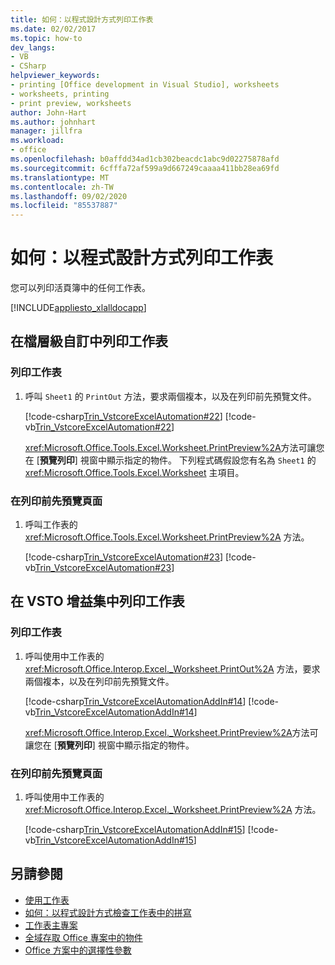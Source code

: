 ```yaml
---
title: 如何：以程式設計方式列印工作表
ms.date: 02/02/2017
ms.topic: how-to
dev_langs:
- VB
- CSharp
helpviewer_keywords:
- printing [Office development in Visual Studio], worksheets
- worksheets, printing
- print preview, worksheets
author: John-Hart
ms.author: johnhart
manager: jillfra
ms.workload:
- office
ms.openlocfilehash: b0affdd34ad1cb302beacdc1abc9d02275878afd
ms.sourcegitcommit: 6cfffa72af599a9d667249caaaa411bb28ea69fd
ms.translationtype: MT
ms.contentlocale: zh-TW
ms.lasthandoff: 09/02/2020
ms.locfileid: "85537887"
---
```

# <a name="how-to-programmatically-print-worksheets"></a>如何：以程式設計方式列印工作表

您可以列印活頁簿中的任何工作表。

[!INCLUDE[appliesto_xlalldocapp](../vsto/includes/appliesto-xlalldocapp-md.md)]

## <a name="print-a-worksheet-in-a-document-level-customization"></a>在檔層級自訂中列印工作表

### <a name="to-print-a-worksheet"></a>列印工作表

1. 呼叫 `Sheet1` 的 `PrintOut` 方法，要求兩個複本，以及在列印前先預覽文件。

    [!code-csharp[Trin_VstcoreExcelAutomation#22](../vsto/codesnippet/CSharp/Trin_VstcoreExcelAutomationCS/Sheet1.cs#22)]
    [!code-vb[Trin_VstcoreExcelAutomation#22](../vsto/codesnippet/VisualBasic/Trin_VstcoreExcelAutomation/Sheet1.vb#22)]

   <xref:Microsoft.Office.Tools.Excel.Worksheet.PrintPreview%2A>方法可讓您在 [**預覽列印**] 視窗中顯示指定的物件。 下列程式碼假設您有名為 `Sheet1` 的 <xref:Microsoft.Office.Tools.Excel.Worksheet> 主項目。

### <a name="to-preview-a-page-before-printing"></a>在列印前先預覽頁面

1. 呼叫工作表的 <xref:Microsoft.Office.Tools.Excel.Worksheet.PrintPreview%2A> 方法。

     [!code-csharp[Trin_VstcoreExcelAutomation#23](../vsto/codesnippet/CSharp/Trin_VstcoreExcelAutomationCS/Sheet1.cs#23)]
     [!code-vb[Trin_VstcoreExcelAutomation#23](../vsto/codesnippet/VisualBasic/Trin_VstcoreExcelAutomation/Sheet1.vb#23)]

## <a name="print-a-worksheet-in-a-vsto-add-in"></a>在 VSTO 增益集中列印工作表

### <a name="to-print-a-worksheet"></a>列印工作表

1. 呼叫使用中工作表的 <xref:Microsoft.Office.Interop.Excel._Worksheet.PrintOut%2A> 方法，要求兩個複本，以及在列印前先預覽文件。

    [!code-csharp[Trin_VstcoreExcelAutomationAddIn#14](../vsto/codesnippet/CSharp/trin_vstcoreexcelautomationaddin/ThisAddIn.cs#14)]
    [!code-vb[Trin_VstcoreExcelAutomationAddIn#14](../vsto/codesnippet/VisualBasic/trin_vstcoreexcelautomationaddin/ThisAddIn.vb#14)]

   <xref:Microsoft.Office.Interop.Excel._Worksheet.PrintPreview%2A>方法可讓您在 [**預覽列印**] 視窗中顯示指定的物件。

### <a name="to-preview-a-page-before-printing"></a>在列印前先預覽頁面

1. 呼叫使用中工作表的 <xref:Microsoft.Office.Interop.Excel._Worksheet.PrintPreview%2A> 方法。

     [!code-csharp[Trin_VstcoreExcelAutomationAddIn#15](../vsto/codesnippet/CSharp/trin_vstcoreexcelautomationaddin/ThisAddIn.cs#15)]
     [!code-vb[Trin_VstcoreExcelAutomationAddIn#15](../vsto/codesnippet/VisualBasic/trin_vstcoreexcelautomationaddin/ThisAddIn.vb#15)]

## <a name="see-also"></a>另請參閱

- [使用工作表](../vsto/working-with-worksheets.md)
- [如何：以程式設計方式檢查工作表中的拼寫](../vsto/how-to-programmatically-check-spelling-in-worksheets.md)
- [工作表主專案](../vsto/worksheet-host-item.md)
- [全域存取 Office 專案中的物件](../vsto/global-access-to-objects-in-office-projects.md)
- [Office 方案中的選擇性參數](../vsto/optional-parameters-in-office-solutions.md)
